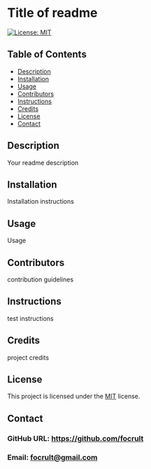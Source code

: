 # Title of readme

  [![License: MIT](https://img.shields.io/badge/License-MIT-yellow.svg)](https://opensource.org/licenses/MIT)

  ## Table of Contents
  - [Description](#description)
  - [Installation](#installation)
  - [Usage](#usage)
  - [Contributors](#contributors)
  - [Instructions](#instructions)
  - [Credits](#credits)
  - [License](#license)
  - [Contact](#contact)

  ## Description
  Your readme description
  ## Installation
  Installation instructions
  ## Usage
  Usage
  ## Contributors
  contribution guidelines
  ## Instructions
  test instructions
  ## Credits
  project credits
  ## License
  This project is licensed under the [MIT](https://choosealicense.com/licenses/mit/) license.
  ## Contact
  ### GitHub URL: https://github.com/focrult
  ### Email: focrult@gmail.com
  